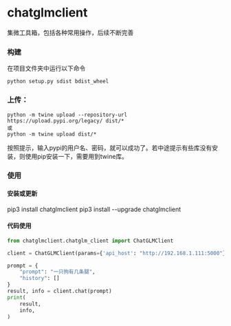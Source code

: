 # chatglmclient

集微工具箱，包括各种常用操作，后续不断完善

### 构建

在项目文件夹中运行以下命令

```shell
python setup.py sdist bdist_wheel
```

### 上传：

```shell
python -m twine upload --repository-url https://upload.pypi.org/legacy/ dist/*
或
python -m twine upload dist/*
```

按照提示，输入pypi的用户名、密码，就可以成功了。若中途提示有些库没有安装，则使用pip安装一下，需要用到twine库。

### 使用

#### 安装或更新

pip3 install chatglmclient
pip3 install --upgrade chatglmclient

#### 代码使用

```python
from chatglmclient.chatglm_client import ChatGLMClient

client = ChatGLMClient(params={'api_host': "http://192.168.1.111:5000"})

prompt = {
    "prompt": "一只狗有几条腿",
    "history": []
}
result, info = client.chat(prompt)
print(
    result,
    info,
)

```